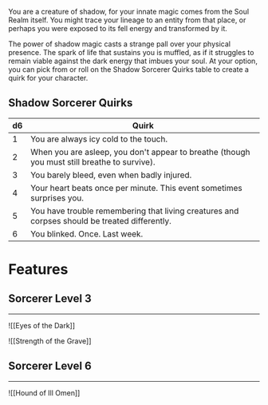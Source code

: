 You are a creature of shadow, for your innate magic comes from the Soul Realm itself. You might trace your lineage to an entity from that place, or perhaps you were exposed to its fell energy and transformed by it.

The power of shadow magic casts a strange pall over your physical presence. The spark of life that sustains you is muffled, as if it struggles to remain viable against the dark energy that imbues your soul. At your option, you can pick from or roll on the Shadow Sorcerer Quirks table to create a quirk for your character.
## Shadow Sorcerer Quirks

| d6    | Quirk                                                                                         |
| ----- | --------------------------------------------------------------------------------------------- |
| 1     | You are always icy cold to the touch.                                                         |
| 2     | When you are asleep, you don't appear to breathe (though you must still breathe to survive).  |
| 3     | You barely bleed, even when badly injured.                                                    |
| 4<br> | Your heart beats once per minute. This event sometimes surprises you.                         |
| 5<br> | You have trouble remembering that living creatures and corpses should be treated differently. |
| 6     | You blinked. Once. Last week.                                                                 |
# Features
## Sorcerer Level 3
---
![[Eyes of the Dark]]

![[Strength of the Grave]]
## Sorcerer Level 6
---
![[Hound of Ill Omen]]
